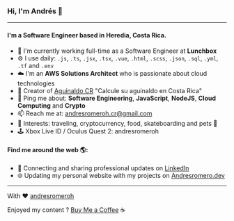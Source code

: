 ### Hi, I'm Andrés 👋
---

#### I'm a Software Engineer based in Heredia, Costa Rica.

- 🏢 I'm currently working full-time as a Software Engineer at **Lunchbox**
- ⚙️ I use daily: `.js`, `.ts`, `.jsx`, `.tsx`, `.vue`, `.html`, `.scss`, `.json`, `.sql`, `.yml`, `.tf` and `.env`
- ☁️ I'm an **AWS Solutions Architect** who is passionate about cloud technologies
- 🔨 Creator of [Aguinaldo CR](https://calculadora-aguinaldo.andresromero.dev/) "Calcule su aguinaldo en Costa Rica"
- 💬 Ping me about: **Software Engineering**, **JavaScript**, **NodeJS**, **Cloud Computing** and **Crypto**
- 📫 Reach me at: andresromeroh.cr@gmail.com
- 🚀 Interests: traveling, cryptocurrency, food, skateboarding and pets 🐶
- 🕹 Xbox Live ID / Oculus Quest 2: andresromeroh

#### Find me around the web 🌎:
- 💼 Connecting and sharing professional updates on <a href="https://www.linkedin.com/in/andresromeroh/">LinkedIn</a>
- 🌐 Updating my personal website with my projects on <a href="https://andresromero.dev/">Andresromero.dev</a>


---

With ❤️ [andresromeroh](https://andresromero.dev/)

Enjoyed my content ? [Buy Me a Coffee](https://www.buymeacoffee.com/andresromeroh) ☕️
